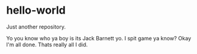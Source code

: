 # hello-world
Just another repository.

Yo you know who ya boy is its Jack Barnett yo.  I spit game ya know?  Okay I'm all done.
Thats really all I did.
